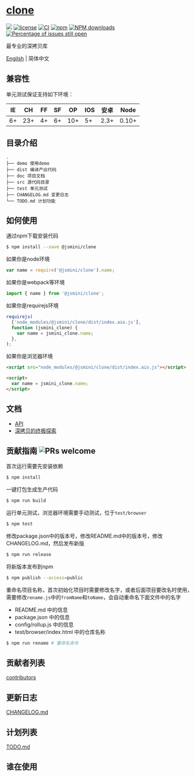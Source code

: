 # [clone](https://github.com/jsmini/clone)

[![](https://img.shields.io/badge/Powered%20by-jslib%20base-brightgreen.svg)](https://github.com/yanhaijing/jslib-base)
[![license](https://img.shields.io/badge/license-MIT-blue.svg)](https://github.com/jsmini/clone/blob/master/LICENSE)
[![CI](https://github.com/jsmini/clone/actions/workflows/ci.yml/badge.svg?branch=master)](https://github.com/jsmini/clone/actions/workflows/ci.yml)
[![npm](https://img.shields.io/badge/npm-0.4.2-orange.svg)](https://www.npmjs.com/package/@jsmini/clone)
[![NPM downloads](http://img.shields.io/npm/dm/@jsmini/clone.svg?style=flat-square)](http://www.npmtrends.com/@jsmini/clone)
[![Percentage of issues still open](http://isitmaintained.com/badge/open/jsmini/clone.svg)](http://isitmaintained.com/project/jsmini/clone 'Percentage of issues still open')

最专业的深拷贝库

[Engilsh](./README.md) | 简体中文

## 兼容性

单元测试保证支持如下环境：

| IE  | CH  | FF  | SF  | OP  | IOS | 安卓 | Node  |
| --- | --- | --- | --- | --- | --- | ---- | ----- |
| 6+  | 23+ | 4+  | 6+  | 10+ | 5+  | 2.3+ | 0.10+ |

## 目录介绍

```
.
├── demo 使用demo
├── dist 编译产出代码
├── doc 项目文档
├── src 源代码目录
├── test 单元测试
├── CHANGELOG.md 变更日志
└── TODO.md 计划功能
```

## 如何使用

通过npm下载安装代码

```bash
$ npm install --save @jsmini/clone
```

如果你是node环境

```js
var name = require('@jsmini/clone').name;
```

如果你是webpack等环境

```js
import { name } from '@jsmini/clone';
```

如果你是requirejs环境

```js
requirejs(
  ['node_modules/@jsmini/clone/dist/index.aio.js'],
  function (jsmini_clone) {
    var name = jsmini_clone.name;
  },
);
```

如果你是浏览器环境

```html
<script src="node_modules/@jsmini/clone/dist/index.aio.js"></script>

<script>
  var name = jsmini_clone.name;
</script>
```

## 文档

- [API](https://github.com/jsmini/clone/blob/master/doc/api.md)
- [深拷贝的终极探索](https://yanhaijing.com/javascript/2018/10/10/clone-deep/)

## 贡献指南 ![PRs welcome](https://img.shields.io/badge/PRs-welcome-brightgreen.svg)

首次运行需要先安装依赖

```bash
$ npm install
```

一键打包生成生产代码

```bash
$ npm run build
```

运行单元测试，浏览器环境需要手动测试，位于`test/browser`

```bash
$ npm test
```

修改package.json中的版本号，修改README.md中的版本号，修改CHANGELOG.md，然后发布新版

```bash
$ npm run release
```

将新版本发布到npm

```bash
$ npm publish --access=public
```

重命名项目名称，首次初始化项目时需要修改名字，或者后面项目要改名时使用，需要修改`rename.js`中的`fromName`和`toName`，会自动重命名下面文件中的名字

- README.md 中的信息
- package.json 中的信息
- config/rollup.js 中的信息
- test/browser/index.html 中的仓库名称

```bash
$ npm run rename # 重命名命令
```

## 贡献者列表

[contributors](https://github.com/jsmini/clone/graphs/contributors)

## 更新日志

[CHANGELOG.md](https://github.com/jsmini/clone/blob/master/CHANGELOG.md)

## 计划列表

[TODO.md](https://github.com/jsmini/clone/blob/master/TODO.md)

## 谁在使用
